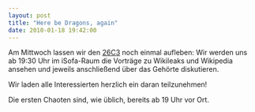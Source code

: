 ```yaml
---
layout: post
title: "Here be Dragons, again"
date: 2010-01-18 19:42:00
---
```

Am Mittwoch lassen wir den [26C3](https://events.ccc.de/congress/2009/) noch einmal aufleben: Wir werden uns ab 19:30 Uhr im iSofa-Raum die Vorträge zu Wikileaks und Wikipedia ansehen und jeweils anschließend über das Gehörte diskutieren.

Wir laden alle Interessierten herzlich ein daran teilzunehmen!

Die ersten Chaoten sind, wie üblich, bereits ab 19 Uhr vor Ort.